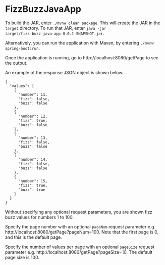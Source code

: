 # FizzBuzzJavaApp

To build the JAR, enter <code>./mvnw clean package</code>.
This will create the JAR in the <code>target</code> directory.
To run that JAR, enter <code>java -jar target/fizz-buzz-java-app-0.0.1-SNAPSHOT.jar</code>.

Alternatively, you can run the application with Maven, by entering
<code>./mvnw spring-boot:run</code>.

Once the application is running, go to http://localhost:8080/getPage to see the output.

An example of the response JSON object is shown below.

    {
      "values": [
        {
          "number": 11,
          "fizz": false,
          "buzz": false
        },
        {
          "number": 12,
          "fizz": true,
          "buzz": false
        },
        {
          "number": 13,
          "fizz": false,
          "buzz": false
        },
        {
          "number": 14,
          "fizz": false,
          "buzz": false
        },
        {
          "number": 15,
          "fizz": true,
          "buzz": true
        }
      ]
    }

Without specifying any optional request parameters, you are shown fizz buzz values for numbers 1 to 100.

Specify the page number with an optional <code>pageNum</code> request parameter
e.g. http://localhost:8080/getPage?pageNum=100. Note that the first page is 0, and this is the default page.

Specify the number of values per page with an optional <code>pageSize</code> request parameter
e.g. http://localhost:8080/getPage?pageSize=10. The default page size is 100.